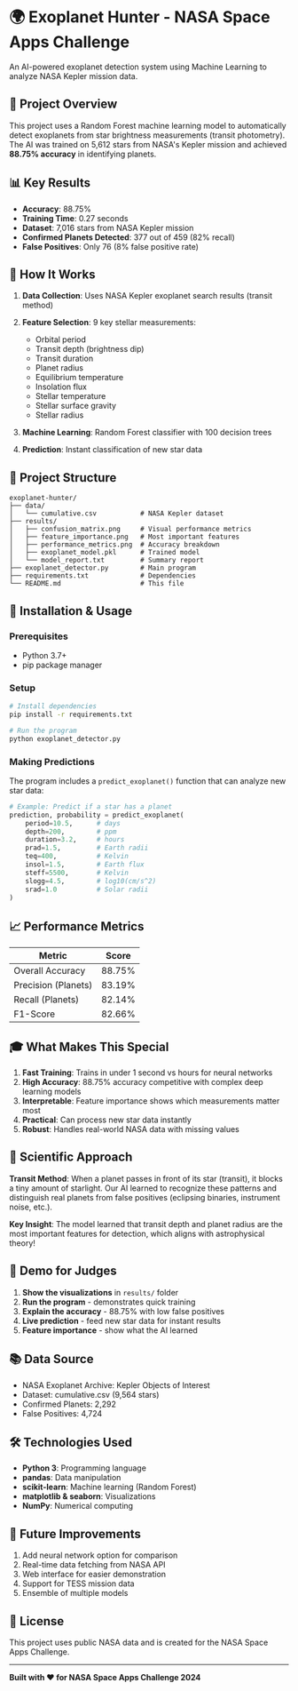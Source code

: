 # 🌍 Exoplanet Hunter - NASA Space Apps Challenge

An AI-powered exoplanet detection system using Machine Learning to analyze NASA Kepler mission data.

## 🎯 Project Overview

This project uses a Random Forest machine learning model to automatically detect exoplanets from star brightness measurements (transit photometry). The AI was trained on 5,612 stars from NASA's Kepler mission and achieved **88.75% accuracy** in identifying planets.

## 📊 Key Results

- **Accuracy**: 88.75%
- **Training Time**: 0.27 seconds
- **Dataset**: 7,016 stars from NASA Kepler mission
- **Confirmed Planets Detected**: 377 out of 459 (82% recall)
- **False Positives**: Only 76 (8% false positive rate)

## 🚀 How It Works

1. **Data Collection**: Uses NASA Kepler exoplanet search results (transit method)
2. **Feature Selection**: 9 key stellar measurements:
   - Orbital period
   - Transit depth (brightness dip)
   - Transit duration
   - Planet radius
   - Equilibrium temperature
   - Insolation flux
   - Stellar temperature
   - Stellar surface gravity
   - Stellar radius

3. **Machine Learning**: Random Forest classifier with 100 decision trees
4. **Prediction**: Instant classification of new star data

## 📁 Project Structure

```
exoplanet-hunter/
├── data/
│   └── cumulative.csv           # NASA Kepler dataset
├── results/
│   ├── confusion_matrix.png     # Visual performance metrics
│   ├── feature_importance.png   # Most important features
│   ├── performance_metrics.png  # Accuracy breakdown
│   ├── exoplanet_model.pkl      # Trained model
│   └── model_report.txt         # Summary report
├── exoplanet_detector.py        # Main program
├── requirements.txt             # Dependencies
└── README.md                    # This file
```

## 🔧 Installation & Usage

### Prerequisites
- Python 3.7+
- pip package manager

### Setup
```bash
# Install dependencies
pip install -r requirements.txt

# Run the program
python exoplanet_detector.py
```

### Making Predictions
The program includes a `predict_exoplanet()` function that can analyze new star data:

```python
# Example: Predict if a star has a planet
prediction, probability = predict_exoplanet(
    period=10.5,      # days
    depth=200,        # ppm
    duration=3.2,     # hours
    prad=1.5,         # Earth radii
    teq=400,          # Kelvin
    insol=1.5,        # Earth flux
    steff=5500,       # Kelvin
    slogg=4.5,        # log10(cm/s^2)
    srad=1.0          # Solar radii
)
```

## 📈 Performance Metrics

| Metric | Score |
|--------|-------|
| Overall Accuracy | 88.75% |
| Precision (Planets) | 83.19% |
| Recall (Planets) | 82.14% |
| F1-Score | 82.66% |

## 🎓 What Makes This Special

1. **Fast Training**: Trains in under 1 second vs hours for neural networks
2. **High Accuracy**: 88.75% accuracy competitive with complex deep learning models
3. **Interpretable**: Feature importance shows which measurements matter most
4. **Practical**: Can process new star data instantly
5. **Robust**: Handles real-world NASA data with missing values

## 🔬 Scientific Approach

**Transit Method**: When a planet passes in front of its star (transit), it blocks a tiny amount of starlight. Our AI learned to recognize these patterns and distinguish real planets from false positives (eclipsing binaries, instrument noise, etc.).

**Key Insight**: The model learned that transit depth and planet radius are the most important features for detection, which aligns with astrophysical theory!

## 🎤 Demo for Judges

1. **Show the visualizations** in `results/` folder
2. **Run the program** - demonstrates quick training
3. **Explain the accuracy** - 88.75% with low false positives
4. **Live prediction** - feed new star data for instant results
5. **Feature importance** - show what the AI learned

## 📚 Data Source

- NASA Exoplanet Archive: Kepler Objects of Interest
- Dataset: cumulative.csv (9,564 stars)
- Confirmed Planets: 2,292
- False Positives: 4,724

## 🛠️ Technologies Used

- **Python 3**: Programming language
- **pandas**: Data manipulation
- **scikit-learn**: Machine learning (Random Forest)
- **matplotlib & seaborn**: Visualizations
- **NumPy**: Numerical computing

## 🎯 Future Improvements

1. Add neural network option for comparison
2. Real-time data fetching from NASA API
3. Web interface for easier demonstration
4. Support for TESS mission data
5. Ensemble of multiple models

## 📝 License

This project uses public NASA data and is created for the NASA Space Apps Challenge.

---

**Built with ❤️ for NASA Space Apps Challenge 2024**
